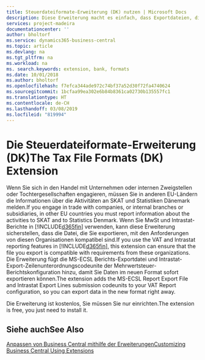 ```yaml
---
title: Steuerdateiformate-Erweiterung (DK) nutzen | Microsoft Docs
description: Diese Erweiterung macht es einfach, dass Exportdateien, die vorformatiert sind, den Bankbedingungen für elektronische Posten erfüllen.
services: project-madeira
documentationcenter: ''
author: bholtorf
ms.service: dynamics365-business-central
ms.topic: article
ms.devlang: na
ms.tgt_pltfrm: na
ms.workload: na
ms. search.keywords: extension, bank, formats
ms.date: 10/01/2018
ms.author: bholtorf
ms.openlocfilehash: f7efca344ade972c74bf37a52d30f72fa4740624
ms.sourcegitcommit: 1bcfaa99ea302e6b84b8361ca02730b135557fc1
ms.translationtype: HT
ms.contentlocale: de-CH
ms.lasthandoff: 03/08/2019
ms.locfileid: "819994"
---
```

# <a name="the-tax-file-formats-dk-extension"></a><span data-ttu-id="c2ffd-103">Die Steuerdateiformate-Erweiterung (DK)</span><span class="sxs-lookup"><span data-stu-id="c2ffd-103">The Tax File Formats (DK) Extension</span></span>
<span data-ttu-id="c2ffd-104">Wenn Sie sich in den Handel mit Unternehmen oder internen Zweigstellen oder Tochtergesellschaften engagieren, müssen Sie in anderen EU-Ländern die Informationen über die Aktivitäten an SKAT und Statistiken Dänemark melden.</span><span class="sxs-lookup"><span data-stu-id="c2ffd-104">If you engage in trade with companies, or internal branches or subsidiaries, in other EU countries you must report information about the activities to SKAT and to Statistics Denmark.</span></span> <span data-ttu-id="c2ffd-105">Wenn Sie MwSt und Intrastat-Berichte in [!INCLUDE[d365fin](includes/d365fin_md.md)] verwenden, kann diese Erweiterung sicherstellen, dass die Datei, die Sie exportieren, mit den Anforderungen von diesen Organisationen kompatibel sind.</span><span class="sxs-lookup"><span data-stu-id="c2ffd-105">If you use the VAT and Intrastat reporting features in [!INCLUDE[d365fin](includes/d365fin_md.md)], this extension can ensure that the file you export is compatible with requirements from these organizations.</span></span> <span data-ttu-id="c2ffd-106">Die Erweiterung fügt die MS-ECSL Berichts-Exportdatei und Intrastat-Export-Zeilenunterordnungscodeunite der Mehrwertsteuer-Berichtskonfiguration hinzu, damit Sie Daten im neuen Format sofort exportieren können.</span><span class="sxs-lookup"><span data-stu-id="c2ffd-106">The extension adds the MS-ECSL Report Export File and Intrastat Export Lines submission codeunits to your VAT Report configuration, so you can export data in the new format right away.</span></span>

<span data-ttu-id="c2ffd-107">Die Erweiterung ist kostenlos, Sie müssen Sie nur einrichten.</span><span class="sxs-lookup"><span data-stu-id="c2ffd-107">The extension is free, you just need to install it.</span></span>

## <a name="see-also"></a><span data-ttu-id="c2ffd-108">Siehe auch</span><span class="sxs-lookup"><span data-stu-id="c2ffd-108">See Also</span></span>
[<span data-ttu-id="c2ffd-109">Anpassen von Business Central mithilfe der Erweiterungen</span><span class="sxs-lookup"><span data-stu-id="c2ffd-109">Customizing Business Central Using Extensions</span></span>](ui-extensions.md)

